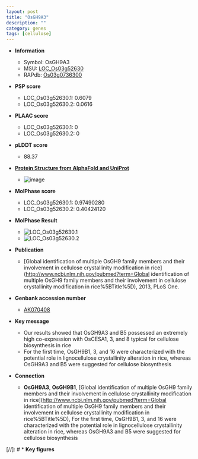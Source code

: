 ```yaml
---
layout: post
title: "OsGH9A3"
description: ""
category: genes
tags: [cellulose]
---
```


* **Information**  
    + Symbol: OsGH9A3  
    + MSU: [LOC_Os03g52630](http://rice.plantbiology.msu.edu/cgi-bin/ORF_infopage.cgi?orf=LOC_Os03g52630)  
    + RAPdb: [Os03g0736300](http://rapdb.dna.affrc.go.jp/viewer/gbrowse_details/irgsp1?name=Os03g0736300)  

* **PSP score**  
    + LOC_Os03g52630.1: 0.6079 
    + LOC_Os03g52630.2: 0.0616 

* **PLAAC score**  
    + LOC_Os03g52630.1: 0 
    + LOC_Os03g52630.2: 0 

* **pLDDT score**
    + 88.37

* **[Protein Structure from AlphaFold and UniProt](https://www.uniprot.org/uniprotkb/Q84R49/entry#structure)**
    + ![image](https://ricepsp.github.io/images/Q8/AF-Q84R49-F1.png)

* **MolPhase score**
    + LOC_Os03g52630.1: 0.97490280
    + LOC_Os03g52630.2: 0.40424120

* **MolPhase Result**
    + ![LOC_Os03g52630.1](https://304243504.github.io/Pictures/LOC_Os03g/LOC_Os03g52630.1.png)
    + ![LOC_Os03g52630.2](https://304243504.github.io/Pictures/LOC_Os03g/LOC_Os03g52630.2.png)

* **Publication**  
    + [Global identification of multiple OsGH9 family members and their involvement in cellulose crystallinity modification in rice](http://www.ncbi.nlm.nih.gov/pubmed?term=Global identification of multiple OsGH9 family members and their involvement in cellulose crystallinity modification in rice%5BTitle%5D), 2013, PLoS One.

* **Genbank accession number**  
    + [AK070408](http://www.ncbi.nlm.nih.gov/nuccore/AK070408)

* **Key message**  
    + Our results showed that OsGH9A3 and B5 possessed an extremely high co-expression with OsCESA1, 3, and 8 typical for cellulose biosynthesis in rice
    + For the first time, OsGH9B1, 3, and 16 were characterized with the potential role in lignocellulose crystallinity alteration in rice, whereas OsGH9A3 and B5 were suggested for cellulose biosynthesis

* **Connection**  
    + __OsGH9A3__, __OsGH9B1__, [Global identification of multiple OsGH9 family members and their involvement in cellulose crystallinity modification in rice](http://www.ncbi.nlm.nih.gov/pubmed?term=Global identification of multiple OsGH9 family members and their involvement in cellulose crystallinity modification in rice%5BTitle%5D), For the first time, OsGH9B1, 3, and 16 were characterized with the potential role in lignocellulose crystallinity alteration in rice, whereas OsGH9A3 and B5 were suggested for cellulose biosynthesis

[//]: # * **Key figures**  


